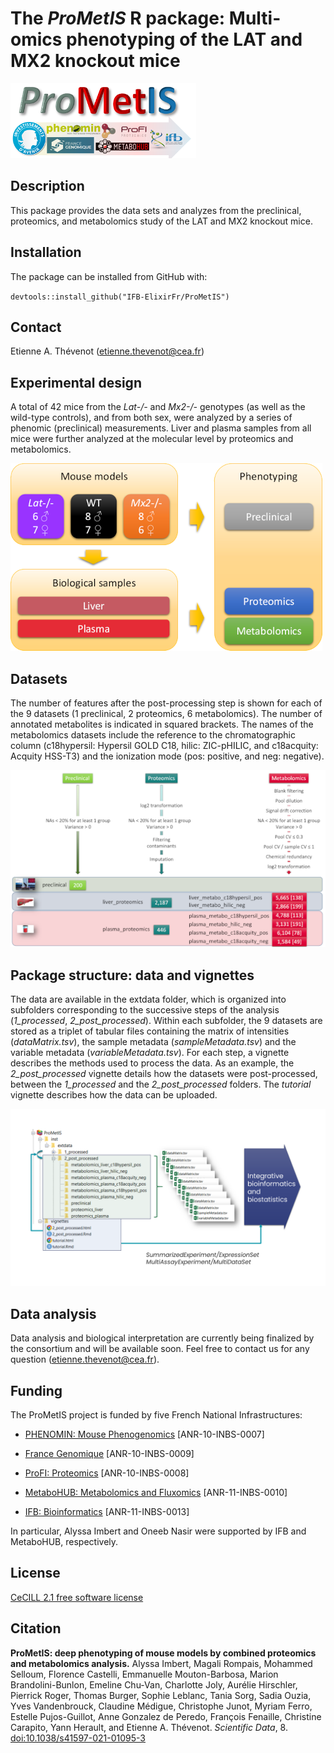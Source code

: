# The ***ProMetIS*** R package: Multi-omics phenotyping of the LAT and MX2 knockout mice

![](vignettes/figures/prometis_logo.png)

## Description

This package provides the data sets and analyzes from the preclinical, proteomics, and metabolomics study of the LAT and MX2 knockout mice.

## Installation

The package can be installed from GitHub with:

`devtools::install_github("IFB-ElixirFr/ProMetIS")`

## Contact

Etienne A. Thévenot ([etienne.thevenot\@cea.fr](mailto:etienne.thevenot@cea.fr))

## Experimental design

A total of 42 mice from the *Lat-/-* and *Mx2-/-* genotypes (as well as the wild-type controls), and from both sex, were analyzed by a series of phenomic (preclinical) measurements. Liver and plasma samples from all mice were further analyzed at the molecular level by proteomics and metabolomics.

![](vignettes/figures/prometis_design.png)

## Datasets

The number of features after the post-processing step is shown for each of the 9 datasets (1 preclinical, 2 proteomics, 6 metabolomics). The number of annotated metabolites is indicated in squared brackets. The names of the metabolomics datasets include the reference to the chromatographic column (c18hypersil: Hypersil GOLD C18, hilic: ZIC-pHILIC, and c18acquity: Acquity HSS-T3) and the ionization mode (pos: positive, and neg: negative).

![](vignettes/figures/prometis_datasets.png)

## Package structure: data and vignettes

The data are available in the extdata folder, which is organized into subfolders corresponding to the successive steps of the analysis (*1_processed*, *2_post_processed*). Within each subfolder, the 9 datasets are stored as a triplet of tabular files containing the matrix of intensities (*dataMatrix.tsv*), the sample metadata (*sampleMetadata.tsv*) and the variable metadata (*variableMetadata.tsv*). For each step, a vignette describes the methods used to process the data. As an example, the *2_post_processed* vignette details how the datasets were post-processed, between the *1_processed* and the *2_post_processed* folders. The *tutorial* vignette describes how the data can be uploaded.

![](vignettes/figures/prometis_package_structure.png)

## Data analysis

Data analysis and biological interpretation are currently being finalized by the consortium and will be available soon. Feel free to contact us for any question ([etienne.thevenot\@cea.fr](mailto:etienne.thevenot@cea.fr)).

## Funding

The ProMetIS project is funded by five French National Infrastructures:

-   [PHENOMIN: Mouse Phenogenomics](http://www.phenomin.fr/en-us/) [ANR-10-INBS-0007]

-   [France Genomique](https://www.france-genomique.org/?lang=en) [ANR-10-INBS-0009]

-   [ProFI: Proteomics](http://www.profiproteomics.fr/) [ANR-10-INBS-0008]

-   [MetaboHUB: Metabolomics and Fluxomics](https://www.metabohub.fr/home.html) [ANR-11-INBS-0010]

-   [IFB: Bioinformatics](https://www.france-bioinformatique.fr/en) [ANR-11-INBS-0013]

In particular, Alyssa Imbert and Oneeb Nasir were supported by IFB and MetaboHUB, respectively.

## License

[CeCILL 2.1 free software license](https://cecill.info/licences/Licence_CeCILL_V2.1-en.html)

## Citation

**ProMetIS: deep phenotyping of mouse models by combined proteomics and metabolomics analysis.** Alyssa Imbert, Magali Rompais, Mohammed Selloum, Florence Castelli, Emmanuelle Mouton-Barbosa, Marion Brandolini-Bunlon, Emeline Chu-Van, Charlotte Joly, Aurélie Hirschler, Pierrick Roger, Thomas Burger, Sophie Leblanc, Tania Sorg, Sadia Ouzia, Yves Vandenbrouck, Claudine Médigue, Christophe Junot, Myriam Ferro, Estelle Pujos-Guillot, Anne Gonzalez de Peredo, François Fenaille, Christine Carapito, Yann Herault, and Etienne A. Thévenot. *Scientific Data*, 8. [doi:10.1038/s41597-021-01095-3](https://doi.org/10.1038/s41597-021-01095-3)
